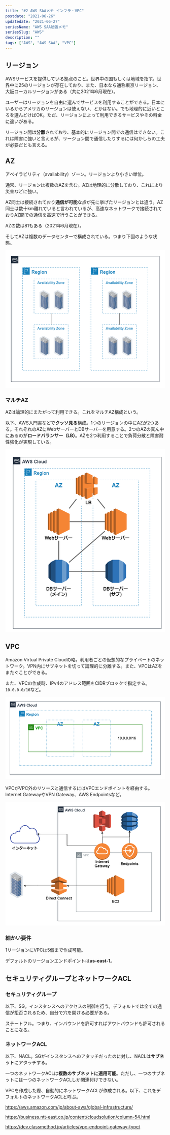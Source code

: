 ```yaml
---
title: "#2 AWS SAAメモ インフラ・VPC"
postdate: "2021-06-26"
updatedate: "2021-06-27"
seriesName: "AWS SAA勉強メモ"
seriesSlug: "AWS"
description: ""
tags: ["AWS", "AWS SAA", "VPC"]
---
```


## リージョン

AWSサービスを提供している拠点のこと。世界中の国もしくは地域を指す。世界中に25のリージョンが存在しており、また、日本なら通称東京リージョン、大阪ローカルリージョンがある（共に2021年6月現在）。

ユーザーはリージョンを自由に選んでサービスを利用することができる。日本にいるからアメリカのリージョンは使えない、とかはない。でも地理的に近いところを選んどけばOK。ただ、リージョンによって利用できるサービスやその料金に違いがある。

リージョン間は**分離**されており、基本的にリージョン間での通信はできない。これは障害に強いと言えるが、リージョン間で通信したりするには何かしらの工夫が必要だとも言える。

## AZ

アベイラビリティ（availability）ゾーン。リージョンより小さい単位。

通常、リージョンは複数のAZを含む。AZは地理的に分散しており、これにより災害などに強い。

AZ同士は接続されており**通信が可能**な点が先に挙げたリージョンとは違う。AZ同士は数十km離れていると言われているが、高速なネットワークで接続されておりAZ間での通信を高速で行うことができる。

AZの数は81もある（2021年6月現在）。

そしてAZは複数のデータセンターで構成されている。つまり下図のような状態。

![](images/image01.png)

### マルチAZ

AZは論理的にまたがって利用できる。これをマルチAZ構成という。

以下、AWS入門書などで**クッソ見る**構成。1つのリージョンの中にAZが2つある。それぞれのAZにWebサーバーとDBサーバーを用意する。2つのAZの真ん中にあるのが**ロードバランサー（LB）**。AZを2つ利用することで負荷分散と障害耐性強化が実現している。

![](images/image02.png)


## VPC

Amazon Virtual Private Cloudの略。利用者ごとの仮想的なプライベートのネットワーク。VPN内にサブネットを切って論理的に分離する。また、VPCはAZをまたぐことができる。

また、VPCの作成時、IPv4のアドレス範囲をCIDRブロックで指定する。`10.0.0.0/16`など。

![](images/image03.png)

VPCがVPC外のリソースと通信するにはVPCエンドポイントを経由する。Internet GatewayやVPN Gateway、AWS Endpointsなど。

![](images/image04.png)

### 細かい要件

1リージョンにVPCは5個まで作成可能。

デフォルトのリージョンエンドポイントは**us-east-1**。
## セキュリティグループとネットワークACL

### セキュリティグループ

以下、SG。インスタンスへのアクセスの制御を行う。デフォルトでは全ての通信が拒否されるため、自分で穴を開ける必要がある。

ステートフル。つまり、インバウンドを許可すればアウトバウンドも許可されることになる。

### ネットワークACL

以下、NACL。SGがインスタンスへのアタッチだったのに対し、NACLは**サブネット**にアタッチする。

一つのネットワークACLは**複数のサブネットに適用可能**。ただし、一つのサブネットには一つのネットワークACLしか関連付けできない。

VPCを作成した際、自動的にネットワークACLが作成される。以下、これをデフォルトのネットワークACLと呼ぶ。



https://aws.amazon.com/jp/about-aws/global-infrastructure/

https://business.ntt-east.co.jp/content/cloudsolution/column-54.html

https://dev.classmethod.jp/articles/vpc-endpoint-gateway-type/